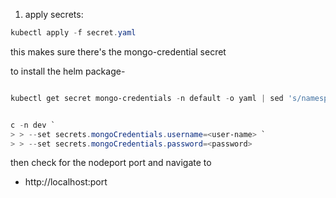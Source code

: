 1. apply secrets:
```powershell
kubectl apply -f secret.yaml
```
this makes sure there's the mongo-credential secret



to install the helm package-

```powershell

kubectl get secret mongo-credentials -n default -o yaml | sed 's/namespace: default/namespace: dev/' | kubectl apply -f -


c -n dev `
> > --set secrets.mongoCredentials.username=<user-name> `
> > --set secrets.mongoCredentials.password=<password>
```

then check for the nodeport port and navigate to

- http://localhost:port
